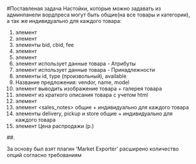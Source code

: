 #Поставленая задача
Настойки, которые можно задавать из админпанели вордпреса могут быть общие(на все товары и категории), а так же индивидуально для каждого товара:

  1. элемент <delivery-options>
  2. элемент <outlets>
  3. элементы bid, cbid, fee
  4. элемент <currency>
  5. элемент <categories> 
  6. элемент <param> использует данные товара - Атрибуты
  7. элемент <rec> использует данные товара - Принадлежности
  8. элементы id, type (произвольный), available
  9. Название предложения: vendor, name, model
  10. элемент <picture> выводить изображение товара + галерея товара
  11. элемент <description> из краткого описания товара с учетом html
  12. элемент <cpa>
  13. элемент <sales_notes> общие + индивидуально для каждого товара
  14. элементы delivery, pickup и store общие + индивидуально для каждого товара
  15. элемент <oldprice> Цена распродажи (р.)
  
##.

За основу был взят плагин 'Market Exporter' расширено количество опций согласно требованиям
